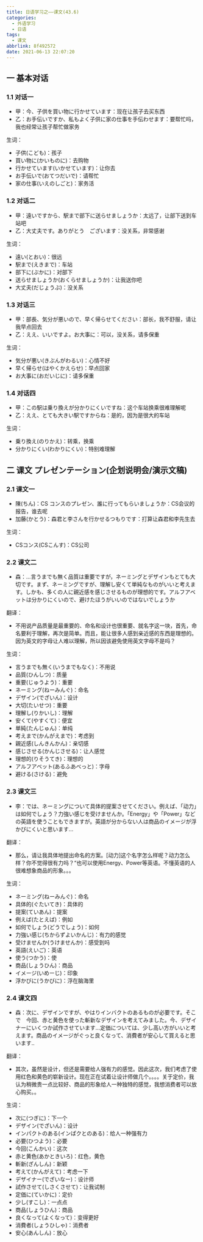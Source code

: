 ```yaml
---
title: 日语学习之——课文(43.6)
categories:
  - 外语学习
  - 日语
tags:
  - 课文
abbrlink: 8f492572
date: 2021-06-13 22:07:20
---
```

## 一 基本对话

### 1.1 对话一

* 甲：今、子供を買い物に行かせています：现在让孩子去买东西
* 乙：お手伝いですか、私もよく子供に家の仕事を手伝わせます：要帮忙吗，我也经常让孩子帮忙做家务

<!--more-->

生词：

* 子供(こども)：孩子
* 買い物に(かいものに)：去购物
* 行かせています(いかせています)：让你去
* お手伝いで(おてつだいで)：请帮忙
* 家の仕事(いえのしごと)：家务活

### 1.2 对话二

* 甲：遠いですから、駅まで部下に送らせましょうか：太远了，让部下送到车站吧
* 乙：大丈夫です。ありがとう　ございます：没关系，非常感谢

生词：

* 遠い(とおい)：很远
* 駅まで(えきまで)：车站
* 部下に(ぶかに)：对部下
* 送らせましょうか(おくらせましょうか)：让我送你吧
* 大丈夫(だじょうぶ)：没关系

### 1.3 对话三

* 甲：部長、気分が悪いので、早く帰らせてください：部长，我不舒服，请让我早点回去
* 乙：ええ、いいですよ。お大事に：可以，没关系，请多保重

生词：

* 気分が悪い(きぶんがわるい)：心情不好
* 早く帰らせ(はやくかえらせ)：早点回家
* お大事に(おだいじに)：请多保重

### 1.4 对话四

* 甲：この駅は乗り換えが分かりにくいですね：这个车站换乘很难理解呢
* 乙：ええ、とても大きい駅ですからね：是的，因为是很大的车站

生词：

* 乗り換え(のりかえ)：转乘，换乘
* 分かりにくい(わかりにくい)：特别难理解

## 二 课文 プレゼンテーション(企划说明会/演示文稿)

### 2.1 课文一

* 陳(ちん)：CS コンスのプレゼン、誰に行ってもらいましょうか：CS会议的报告，谁去呢
* 加藤(かとう)：森君と李さんを行かせるつもりです：打算让森君和李先生去

生词：

* CSコンス(CSこんす)：CS公司

### 2.2 课文二

* 森：...言うまでも無く品質は重要ですが，ネーミングとデザインもとても大切です。まず、ネーミングですが、理解し安くて単純なものがいいと考えます。しかも、多くの人に親近感を感じさせるものが理想的です。アルフアベットは分かりにくいので、避けたほうがいいのではないでしょうか

翻译：

* 不用说产品质量是最重要的、命名和设计也很重要、就名字这一块，首先，命名要利于理解，再次是简单。而且，能让很多人感到亲近感的东西是理想的。因为英文的字母让人难以理解，所以因该避免使用英文字母不是吗？

生词：

* 言うまでも無く(いうまでもなく)：不用说
* 品質(ひんしつ)：质量
* 重要(じゅうよう)：重要
* ネーミング(ねーみんぐ)：命名
* デザイン(でざいん)：设计
* 大切(たいせつ)：重要
* 理解し(りかいし)：理解
* 安くて(やすくて)：便宜
* 単純(たんじゅん)：单纯
* 考えまで(かんがえまで)：考虑到
* 親近感(しんきんかん)：亲切感
* 感じさせる(かんじさせる)：让人感觉
* 理想的(りそうてき)：理想的
* アルフアベット(あるふあべっと)：字母
* 避ける(さける)：避免

### 2.3 课文三

* 李：では、ネーミングについて具体的提案させてください。例えば、「动力」は如何でしょう？力強い感じを受けませんか。「Energy」や「Power」などの英語を使うこともできますが。英語が分からない人は商品のイメージが浮かびにくいと思います...

翻译：

* 那么，请让我具体地提出命名的方案。[动力]这个名字怎么样呢？动力怎么样？你不觉得很有力吗？“也可以使用Energy、Power等英语。不懂英语的人很难想象商品的形象。。。

生词：

* ネーミング(ねーみんぐ)：命名
* 具体的(ぐたいてき)：具体的
* 提案(ていあん)：提案
* 例えば(たとえば)：例如
* 如何でしょう(どうでしょう)：如何
* 力強い感じ(ちからずよいかんじ)：有力的感觉
* 受けませんか(うけませんか)：感受到吗
* 英語(えいご)：英语
* 使う(つかう)：使
* 商品(しょうひん)：商品
* イメージ(いめーじ)：印象
* 浮かびに(うかびに)：浮在脑海里

### 2.4 课文四

* 森：次に、デザインですが、やはりインバクトのあるものが必要です。そこで　今回、赤と黄色を使った斬新なデザインを考えてみました。今、デザイナーにいくつか試作させています...定価については、少し高い方がいいと考えます。商品のイメージがぐっと良くなって、消費者が安心して買えると思います..

翻译：

* 其次，虽然是设计，但还是需要给人强有力的感觉。因此这次，我们考虑了使用红色和黄色的崭新设计。现在正在试着让设计师做几个。。。。关于定价，我认为稍微贵一点比较好、商品的形象给人一种独特的感觉，我想消费者可以放心购买。。

生词：

* 次に(つぎに)：下一个
* デザイン(でざいん)：设计
* インパクトのある(インぱクとのある)：给人一种强有力
* 必要(ひつよう)：必要
* 今回(こんかい)：这次
* 赤と黄色(あかときいろ)：红色，黄色
* 斬新(ざんしん)：新颖
* 考えて(かんがえて)：考虑一下
* デザイナー(でざいなー)：设计师
* 試作させて(しさくさせて)：让我试制
* 定価に(ていかに)：定价
* 少し(すこし)：一点点
* 商品(しょうひん)：商品
* 良くなって(よくなって)：变得更好
* 消費者(しょうひしゃ)：消费者
* 安心(あんしん)：放心

